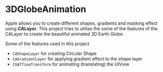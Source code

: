 # 3DGlobeAnimation

Apple allows you to create different shapes, gradients and masking effect using ***CALayer***. 
This project tries to utilise the some of the features of the CALayer to create the beautiful animated 3D Earth Globe.

Some of the features used in this project
* ```CAShapeLayer``` for creating Circular Shape
* ```CAGradientLayer``` for applying gradient effect to the shape layer
* ```CGAffineTransform``` for animating (translating) the UIView
